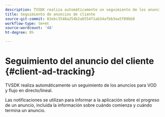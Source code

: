 ```yaml
---
description: TVSDK realiza automáticamente un seguimiento de los anuncios para VOD y flujo en directo/lineal.
title: Seguimiento de anuncios de cliente
source-git-commit: 02ebc3548a254b2a6554f1ab34afbb3ea5f09bb8
workflow-type: tm+mt
source-wordcount: '48'
ht-degree: 0%

---
```


# Seguimiento del anuncio del cliente {#client-ad-tracking}

TVSDK realiza automáticamente un seguimiento de los anuncios para VOD y flujo en directo/lineal.

Las notificaciones se utilizan para informar a la aplicación sobre el progreso de un anuncio, incluida la información sobre cuándo comienza y cuándo termina un anuncio.
